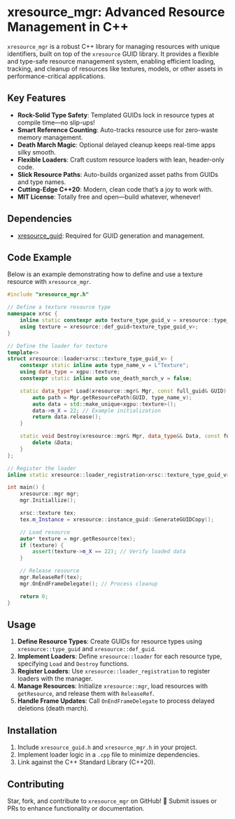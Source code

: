 ﻿# xresource_mgr: Advanced Resource Management in C++

`xresource_mgr` is a robust C++ library for managing resources with unique identifiers, built on top of the `xresource` GUID library. It provides a flexible and type-safe resource management system, enabling efficient loading, tracking, and cleanup of resources like textures, models, or other assets in performance-critical applications.

## Key Features

* **Rock-Solid Type Safety**: Templated GUIDs lock in resource types at compile time—no slip-ups! 
* **Smart Reference Counting**: Auto-tracks resource use for zero-waste memory management. 
* **Death March Magic**: Optional delayed cleanup keeps real-time apps silky smooth. 
* **Flexible Loaders**: Craft custom resource loaders with lean, header-only code. 
* **Slick Resource Paths**: Auto-builds organized asset paths from GUIDs and type names. 
* **Cutting-Edge C++20**: Modern, clean code that’s a joy to work with. 
* **MIT License**: Totally free and open—build whatever, whenever! 

## Dependencies

- [xresource_guid](https://github.com/LIONant-depot/xresource_guid): Required for GUID generation and management.

## Code Example

Below is an example demonstrating how to define and use a texture resource with `xresource_mgr`.

```cpp
#include "xresource_mgr.h"

// Define a texture resource type
namespace xrsc {
    inline static constexpr auto texture_type_guid_v = xresource::type_guid("texture");
    using texture = xresource::def_guid<texture_type_guid_v>;
}

// Define the loader for texture
template<>
struct xresource::loader<xrsc::texture_type_guid_v> {
    constexpr static inline auto type_name_v = L"Texture";
    using data_type = xgpu::texture;
    constexpr static inline auto use_death_march_v = false;

    static data_type* Load(xresource::mgr& Mgr, const full_guid& GUID) {
        auto path = Mgr.getResourcePath(GUID, type_name_v);
        auto data = std::make_unique<xgpu::texture>();
        data->m_X = 22; // Example initialization
        return data.release();
    }

    static void Destroy(xresource::mgr& Mgr, data_type&& Data, const full_guid& GUID) {
        delete &Data;
    }
};

// Register the loader
inline static xresource::loader_registration<xrsc::texture_type_guid_v> texture_loader;

int main() {
    xresource::mgr mgr;
    mgr.Initiallize();

    xrsc::texture tex;
    tex.m_Instance = xresource::instance_guid::GenerateGUIDCopy();

    // Load resource
    auto* texture = mgr.getResource(tex);
    if (texture) {
        assert(texture->m_X == 22); // Verify loaded data
    }

    // Release resource
    mgr.ReleaseRef(tex);
    mgr.OnEndFrameDelegate(); // Process cleanup

    return 0;
}
```

## Usage

1. **Define Resource Types**: Create GUIDs for resource types using `xresource::type_guid` and `xresource::def_guid`.
2. **Implement Loaders**: Define `xresource::loader` for each resource type, specifying `Load` and `Destroy` functions.
3. **Register Loaders**: Use `xresource::loader_registration` to register loaders with the manager.
4. **Manage Resources**: Initialize `xresource::mgr`, load resources with `getResource`, and release them with `ReleaseRef`.
5. **Handle Frame Updates**: Call `OnEndFrameDelegate` to process delayed deletions (death march).

## Installation

1. Include `xresource_guid.h` and `xresource_mgr.h` in your project.
2. Implement loader logic in a `.cpp` file to minimize dependencies.
3. Link against the C++ Standard Library (C++20).

## Contributing

Star, fork, and contribute to `xresource_mgr` on GitHub! 🚀 Submit issues or PRs to enhance functionality or documentation.